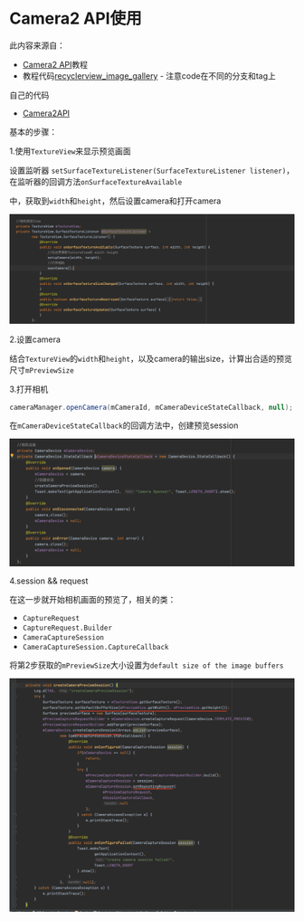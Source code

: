 # Camera2 API使用

此内容来源自：

+ [Camera2 API](https://www.nigeapptuts.com/android-camera2-api-background-handler/)教程
+ 教程代码[recyclerview_image_gallery](https://github.com/mobapptuts/recyclerview_image_gallery) - 注意code在不同的分支和tag上

自己的代码

+ [Camera2API](https://github.com/winfredzen/Android-Basic/tree/master/Camera/code/Camera2API)



基本的步骤：

1.使用`TextureView`来显示预览画面

设置监听器 `setSurfaceTextureListener(SurfaceTextureListener listener)`，在监听器的回调方法`onSurfaceTextureAvailable`

中，获取到`width`和`height`，然后设置camera和打开camera

![010](https://github.com/winfredzen/Android-Basic/blob/master/Camera/images/010.png)

2.设置camera

结合`TextureView`的`width`和`height`，以及camera的输出size，计算出合适的预览尺寸`mPreviewSize`

3.打开相机

```java
cameraManager.openCamera(mCameraId, mCameraDeviceStateCallback, null);
```

在`mCameraDeviceStateCallback`的回调方法中，创建预览session

![011](https://github.com/winfredzen/Android-Basic/blob/master/Camera/images/011.png)

4.session && request

在这一步就开始相机画面的预览了，相关的类：

+ `CaptureRequest`
+ `CaptureRequest.Builder`
+ `CameraCaptureSession`
+ `CameraCaptureSession.CaptureCallback`

将第2步获取的`mPreviewSize`大小设置为`default size of the image buffers`

![012](https://github.com/winfredzen/Android-Basic/blob/master/Camera/images/012.png)





